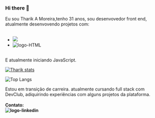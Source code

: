 ### Hi there 👋

Eu sou Tharik A Moreira,tenho 31 anos, sou desenvovedor front end, atualmente desenvovendo projetos com:
<br>
<br>
- <img src="https://img.shields.io/badge/CSS3-1572B6?style=for-the-badge&logo=css3&logoColor=white" atl="logo-CSS"/>
- <img src="https://img.shields.io/badge/HTML5-E34F26?style=for-the-badge&logo=html5&logoColor=white" alt="logo-HTML"/>
<br>
E atualmente iniciando JavaScript.
<br>

[![Tharik stats](https://github-readme-stats.vercel.app/api?username=tharikmoreira)](https://github.com/anuraghazra/github-readme-stats)

![Top Langs](https://github-readme-stats.vercel.app/api/top-langs/?username=tharikmoreira)

Estou em transição de carreira. atualmente cursando full stack com DevClub, adiquirindo experiências com alguns projetos da plataforma.
<br>
<br>
<b> Contato:<b>
<br>
<img src="https://img.shields.io/badge/LinkedIn-0077B5?style=for-the-badge&logo=linkedin&logoColor=white" alt="logo-linkedin"/><a hrelf="https://www.linkedin.com/in/tharik-alves-moreira-7060a2271/"><a>
